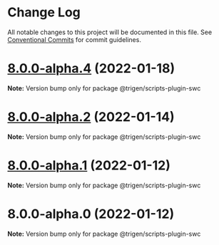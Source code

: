 # Change Log

All notable changes to this project will be documented in this file.
See [Conventional Commits](https://conventionalcommits.org) for commit guidelines.

# [8.0.0-alpha.4](https://github.com/TrigenSoftware/scripts/compare/v8.0.0-alpha.3...v8.0.0-alpha.4) (2022-01-18)

**Note:** Version bump only for package @trigen/scripts-plugin-swc





# [8.0.0-alpha.2](https://github.com/TrigenSoftware/scripts/compare/v8.0.0-alpha.1...v8.0.0-alpha.2) (2022-01-14)

**Note:** Version bump only for package @trigen/scripts-plugin-swc





# [8.0.0-alpha.1](https://github.com/TrigenSoftware/scripts/compare/v8.0.0-alpha.0...v8.0.0-alpha.1) (2022-01-12)

**Note:** Version bump only for package @trigen/scripts-plugin-swc





# 8.0.0-alpha.0 (2022-01-12)

**Note:** Version bump only for package @trigen/scripts-plugin-swc
